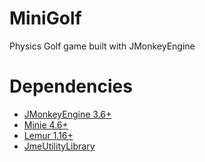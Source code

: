# MiniGolf
Physics Golf game built with JMonkeyEngine

# Dependencies
* [JMonkeyEngine 3.6+](https://github.com/jMonkeyEngine/jmonkeyengine)
* [Minie 4.6+](https://github.com/stephengold/Minie)
* [Lemur 1.16+](https://github.com/jMonkeyEngine-Contributions/Lemur)
* [JmeUtilityLibrary](https://github.com/codex128/JmeUtilityLibrary)
